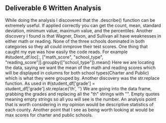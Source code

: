 
## Deliverable 6 Written Analysis
While doing the analysis I discovered that the .describe() function can be extremely useful. If applied correctly you can get 
the count, mean, standard deviation, minimum value, maximum value, and the percentiles. Another discovery 
I found is that Wagner, Dixon, and Sullivan all have weaknesses in either math or reading. None of the three schools dominated in 
both categories so they all could inmprove their test scores.
One thing that caught my eye was how easily the code reads. For example 
#student_df.loc[:, ["math_score", "school_type", "reading_score"]].groupby(["school_type"]).mean()
Here we are locating the data, saying we want the mean of the math and reading scores which will be displayed in columns for both school 
types(Charter and Public) which is what they were grouped by.
Another discovery was the str.replace function. As used in #(student_df['grade'] = student_df['grade'].str.replace('th', '')
We are going into the data frame, grabbing the grades and replacing all the "th" strings with "". Empty quotes meaning empty strings 
so all you will see is the 
number. An analysis point that is worth considering in my opinion would be descriptive statistics of each county. 
Another point that I see as being worth looking at would be max scores for charter and public schools. 

